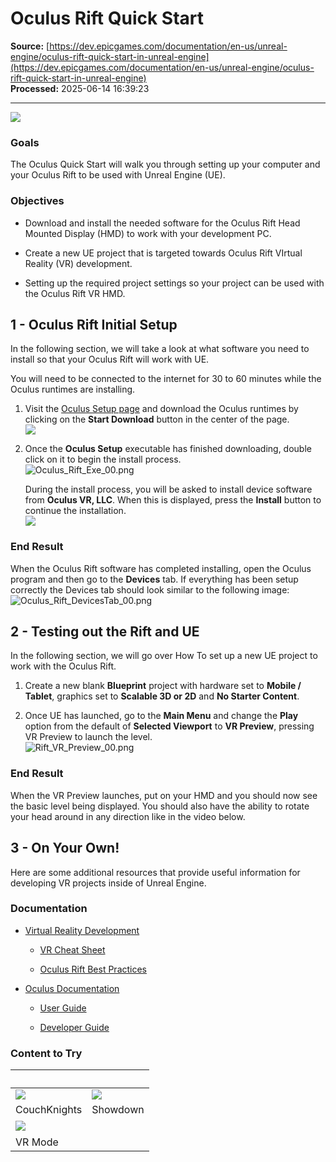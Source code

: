 # Oculus Rift Quick Start

**Source:** [https://dev.epicgames.com/documentation/en-us/unreal-engine/oculus-rift-quick-start-in-unreal-engine](https://dev.epicgames.com/documentation/en-us/unreal-engine/oculus-rift-quick-start-in-unreal-engine)  
**Processed:** 2025-06-14 16:39:23

---

![](https://d1iv7db44yhgxn.cloudfront.net/documentation/images/8dbbd506-5d74-4ea2-8f93-368db6b537ce/oculus_topic_image.png)

### Goals

The Oculus Quick Start will walk you through setting up your computer and your Oculus Rift to be used with Unreal Engine (UE).

### Objectives

-   Download and install the needed software for the Oculus Rift Head Mounted Display (HMD) to work with your development PC.
    
-   Create a new UE project that is targeted towards Oculus Rift VIrtual Reality (VR) development.
    
-   Setting up the required project settings so your project can be used with the Oculus Rift VR HMD.
    

## 1 - Oculus Rift Initial Setup

In the following section, we will take a look at what software you need to install so that your Oculus Rift will work with UE.

You will need to be connected to the internet for 30 to 60 minutes while the Oculus runtimes are installing.

1.  Visit the [Oculus Setup page](https://www.oculus.com/setup/)[](https://www.oculus.com/en-us/setup/) and download the Oculus runtimes by clicking on the **Start Download** button in the center of the page.  
    ![](https://d1iv7db44yhgxn.cloudfront.net/documentation/images/76a6c268-3e0a-4693-973a-24a3c543112e/or_download_runtimes_00.png)
    
2.  Once the **Oculus Setup** executable has finished downloading, double click on it to begin the install process.  
    ![](https://d1iv7db44yhgxn.cloudfront.net/documentation/images/434177e8-f893-44b8-9f0e-f760477433b2/oculus_rift_exe_00.png "Oculus_Rift_Exe_00.png")
    
    During the install process, you will be asked to install device software from **Oculus VR, LLC**. When this is displayed, press the **Install** button to continue the installation.  
    ![](https://d1iv7db44yhgxn.cloudfront.net/documentation/images/17637c66-a805-4091-8abf-18c6fe874429/rift_device_software_install_00.png)
    

### End Result

When the Oculus Rift software has completed installing, open the Oculus program and then go to the **Devices** tab. If everything has been setup correctly the Devices tab should look similar to the following image:  
![](https://d1iv7db44yhgxn.cloudfront.net/documentation/images/79a1761b-eb2e-4069-bade-864e3db09666/oculus_rift_devicestab_00.png "Oculus_Rift_DevicesTab_00.png")

## 2 - Testing out the Rift and UE

In the following section, we will go over How To set up a new UE project to work with the Oculus Rift.

1.  Create a new blank **Blueprint** project with hardware set to **Mobile / Tablet**, graphics set to **Scalable 3D or 2D** and **No Starter Content**.
    
2.  Once UE has launched, go to the **Main Menu** and change the **Play** option from the default of **Selected Viewport** to **VR Preview**, pressing VR Preview to launch the level.  
    ![](https://d1iv7db44yhgxn.cloudfront.net/documentation/images/a1323882-31e4-4e96-bb6b-51d913335cff/rift_vr_preview_00.png "Rift_VR_Preview_00.png")
    

### End Result

When the VR Preview launches, put on your HMD and you should now see the basic level being displayed. You should also have the ability to rotate your head around in any direction like in the video below.

## 3 - On Your Own!

Here are some additional resources that provide useful information for developing VR projects inside of Unreal Engine.

### Documentation

-   [Virtual Reality Development](/documentation/en-us/unreal-engine/developing-for-xr-experiences-in-unreal-engine)
    -   [VR Cheat Sheet](/documentation/en-us/unreal-engine/xr-best-practices-in-unreal-engine)
        
    -   [Oculus Rift Best Practices](/documentation/en-us/unreal-engine/xr-best-practices-in-unreal-engine)
        
-   [Oculus Documentation](https://developer.oculus.com/documentation/)
    -   [User Guide](https://support.oculus.com/857827607684748/)
        
    -   [Developer Guide](https://developer.oculus.com/documentation/unreal/latest/concepts/unreal-engine/)
        

### Content to Try

|   |   |
| --- | --- |
| ![](https://d1iv7db44yhgxn.cloudfront.net/documentation/images/6cf35845-9e6c-4260-b1d1-6ab7fab2c823/store_couchknights_screenshot_3.png) | ![](https://d1iv7db44yhgxn.cloudfront.net/documentation/images/cbc7a256-e900-45a3-a4c0-2719b6b05d56/store_showdown_screenshot_5.png) |
| CouchKnights | Showdown |
| ![](https://d1iv7db44yhgxn.cloudfront.net/documentation/images/df4fe069-3a3c-4ebc-8ef7-584302ad65e2/store_vreditor_screenshot_5.png) |   |
| VR Mode |   |